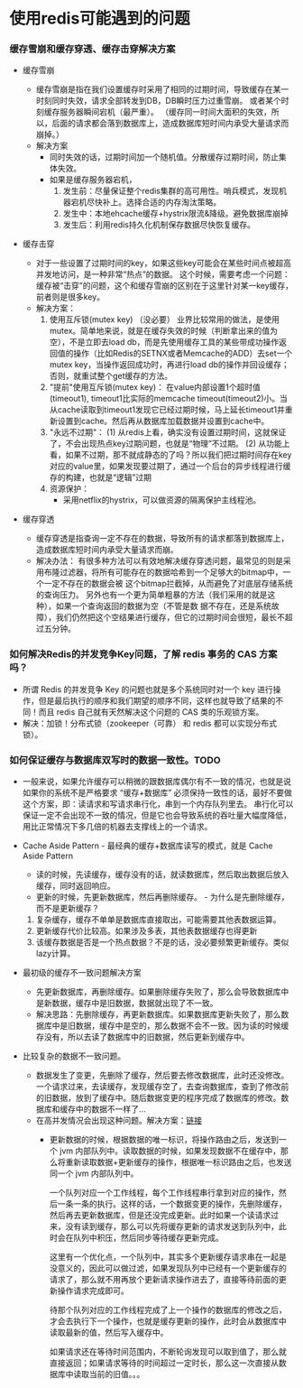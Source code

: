 
# 使用redis可能遇到的问题

### 缓存雪崩和缓存穿透、缓存击穿解决方案
   - 缓存雪崩
        - 缓存雪崩是指在我们设置缓存时采用了相同的过期时间，导致缓存在某一时刻同时失效，请求全部转发到DB，DB瞬时压力过重雪崩。
        或者某个时刻缓存服务器瞬间宕机（最严重）。
        （缓存同一时间大面积的失效，所以，后面的请求都会落到数据库上，造成数据库短时间内承受大量请求而崩掉。）
        - 解决方案
            - 同时失效的话，过期时间加一个随机值。分散缓存过期时间，防止集体失效。
            - 如果是缓存服务器宕机，
                1. 发生前：尽量保证整个redis集群的高可用性。哨兵模式，发现机器宕机尽快补上。选择合适的内存淘汰策略。
                2. 发生中：本地ehcache缓存+hystrix限流&降级。避免数据库崩掉
                3. 发生后：利用redis持久化机制保存数据尽快恢复缓存。
   - 缓存击穿
        -   对于一些设置了过期时间的key，如果这些key可能会在某些时间点被超高并发地访问，是一种非常“热点”的数据。
        这个时候，需要考虑一个问题：缓存被“击穿”的问题，这个和缓存雪崩的区别在于这里针对某一key缓存，前者则是很多key。
        - 解决方案：
            1. 使用互斥锁(mutex key) （没必要）
            业界比较常用的做法，是使用mutex。简单地来说，就是在缓存失效的时候（判断拿出来的值为空），不是立即去load db，而是先使用缓存工具的某些带成功操作返回值的操作（比如Redis的SETNX或者Memcache的ADD）去set一个mutex key，当操作返回成功时，再进行load db的操作并回设缓存；否则，就重试整个get缓存的方法。
            2. "提前"使用互斥锁(mutex key)：
            在value内部设置1个超时值(timeout1), timeout1比实际的memcache timeout(timeout2)小。当从cache读取到timeout1发现它已经过期时候，马上延长timeout1并重新设置到cache。然后再从数据库加载数据并设置到cache中。
            3. "永远不过期"：
                   (1) 从redis上看，确实没有设置过期时间，这就保证了，不会出现热点key过期问题，也就是“物理”不过期。
                   (2) 从功能上看，如果不过期，那不就成静态的了吗？所以我们把过期时间存在key对应的value里，如果发现要过期了，通过一个后台的异步线程进行缓存的构建，也就是“逻辑”过期
            4. 资源保护：
                - 采用netflix的hystrix，可以做资源的隔离保护主线程池。
    
   - 缓存穿透
        - 缓存穿透是指查询一定不存在的数据，导致所有的请求都落到数据库上，造成数据库短时间内承受大量请求而崩。
        - 解决办法： 
        有很多种方法可以有效地解决缓存穿透问题，最常见的则是采用布隆过滤器，将所有可能存在的数据哈希到一个足够大的bitmap中，一个一定不存在的数据会被 这个bitmap拦截掉，从而避免了对底层存储系统的查询压力。
        另外也有一个更为简单粗暴的方法（我们采用的就是这种），如果一个查询返回的数据为空（不管是数 据不存在，还是系统故障），我们仍然把这个空结果进行缓存，但它的过期时间会很短，最长不超过五分钟。   
    
### 如何解决Redis的并发竞争Key问题，了解 redis 事务的 CAS 方案吗？

   - 所谓 Redis 的并发竞争 Key 的问题也就是多个系统同时对一个 key 进行操作，但是最后执行的顺序和我们期望的顺序不同，这样也就导致了结果的不同！而且 redis 自己就有天然解决这个问题的 CAS 类的乐观锁方案。
   - 解决：加锁！分布式锁（zookeeper（可靠） 和 redis 都可以实现分布式锁）。
           

### 如何保证缓存与数据库双写时的数据一致性。TODO
   - 一般来说，如果允许缓存可以稍微的跟数据库偶尔有不一致的情况，也就是说如果你的系统不是严格要求 “缓存+数据库” 必须保持一致性的话，最好不要做这个方案，即：读请求和写请求串行化，串到一个内存队列里去。
   串行化可以保证一定不会出现不一致的情况，但是它也会导致系统的吞吐量大幅度降低，用比正常情况下多几倍的机器去支撑线上的一个请求。
   - Cache Aside Pattern
    - 最经典的缓存+数据库读写的模式，就是 Cache Aside Pattern
        - 读的时候，先读缓存，缓存没有的话，就读数据库，然后取出数据后放入缓存，同时返回响应。
        - 更新的时候，先更新数据库，然后再删除缓存。
    - 为什么是先删除缓存，而不是更新缓存？
        1. 复杂缓存，缓存不单单是数据库直接取出，可能需要其他表数据运算。
        2. 更新缓存代价比较高。如果涉及多表，其他表数据缓存也得更新
        3. 该缓存数据是否是一个热点数据？不是的话，没必要频繁更新缓存。类似lazy计算。
   
   - 最初级的缓存不一致问题解决方案
   
        - 先更新数据库，再删除缓存。如果删除缓存失败了，那么会导致数据库中是新数据，缓存中是旧数据，数据就出现了不一致。
        - 解决思路：先删除缓存，再更新数据库。如果数据库更新失败了，那么数据库中是旧数据，缓存中是空的，那么数据不会不一致。因为读的时候缓存没有，所以去读了数据库中的旧数据，然后更新到缓存中。
        
   - 比较复杂的数据不一致问题。
        - 数据发生了变更，先删除了缓存，然后要去修改数据库，此时还没修改。一个请求过来，去读缓存，发现缓存空了，去查询数据库，查到了修改前的旧数据，放到了缓存中。随后数据变更的程序完成了数据库的修改。数据库和缓存中的数据不一样了...
        - 在高并发情况会出现这种问题。解决方案：[链接](https://github.com/doocs/advanced-java/blob/master/docs/high-concurrency/redis-consistence.md)
            - 更新数据的时候，根据数据的唯一标识，将操作路由之后，发送到一个 jvm 内部队列中。读取数据的时候，如果发现数据不在缓存中，那么将重新读取数据+更新缓存的操作，根据唯一标识路由之后，也发送同一个 jvm 内部队列中。
              
              一个队列对应一个工作线程，每个工作线程串行拿到对应的操作，然后一条一条的执行。这样的话，一个数据变更的操作，先删除缓存，然后再去更新数据库，但是还没完成更新。此时如果一个读请求过来，没有读到缓存，那么可以先将缓存更新的请求发送到队列中，此时会在队列中积压，然后同步等待缓存更新完成。
              
              这里有一个优化点，一个队列中，其实多个更新缓存请求串在一起是没意义的，因此可以做过滤，如果发现队列中已经有一个更新缓存的请求了，那么就不用再放个更新请求操作进去了，直接等待前面的更新操作请求完成即可。
              
              待那个队列对应的工作线程完成了上一个操作的数据库的修改之后，才会去执行下一个操作，也就是缓存更新的操作，此时会从数据库中读取最新的值，然后写入缓存中。
              
              如果请求还在等待时间范围内，不断轮询发现可以取到值了，那么就直接返回；如果请求等待的时间超过一定时长，那么这一次直接从数据库中读取当前的旧值。。。